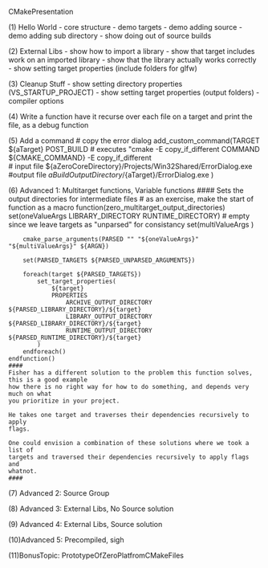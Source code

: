 CMakePresentation

(1) Hello World
    - core structure
    - demo targets
    - demo adding source
    - demo adding sub directory
    - show doing out of source builds

(2) External Libs
    - show how to import a library
    - show that target includes work on an imported library
    - show that the library actually works correctly
    - show setting target properties (include folders for glfw)

(3) Cleanup Stuff
    - show setting directory properties (VS_STARTUP_PROJECT)
    - show setting target properties (output folders)
    - compiler options
    
(4) Write a function
    have it recurse over each file on a target and print the file, as a debug function

(5) Add a command
    # copy the error dialog
    add_custom_command(TARGET ${aTarget} POST_BUILD
        # executes "cmake -E copy_if_different
        COMMAND ${CMAKE_COMMAND} -E copy_if_different  
        # input file
        ${aZeroCoreDirectory}/Projects/Win32Shared/ErrorDialog.exe
        #output file
        ${aBuildOutputDirectory}/${aTarget}/ErrorDialog.exe
    )

(6) Advanced 1: Multitarget functions, Variable functions
    #### Sets the output directories for intermediate files
    # as an exercise, make the start of function as a macro
    function(zero_multitarget_output_directories)
        set(oneValueArgs LIBRARY_DIRECTORY RUNTIME_DIRECTORY)
        # empty since we leave targets as "unparsed" for consistancy
        set(multiValueArgs )

        cmake_parse_arguments(PARSED "" "${oneValueArgs}" "${multiValueArgs}" ${ARGN})

        set(PARSED_TARGETS ${PARSED_UNPARSED_ARGUMENTS})

        foreach(target ${PARSED_TARGETS})
            set_target_properties(
                ${target}
                PROPERTIES
                    ARCHIVE_OUTPUT_DIRECTORY ${PARSED_LIBRARY_DIRECTORY}/${target}
                    LIBRARY_OUTPUT_DIRECTORY ${PARSED_LIBRARY_DIRECTORY}/${target}
                    RUNTIME_OUTPUT_DIRECTORY ${PARSED_RUNTIME_DIRECTORY}/${target}
            )
        endforeach()
    endfunction()
    ####
    Fisher has a different solution to the problem this function solves, this is a good example
    how there is no right way for how to do something, and depends very much on what
    you prioritize in your project.

    He takes one target and traverses their dependencies recursively to apply
    flags.

    One could envision a combination of these solutions where we took a list of
    targets and traversed their dependencies recursively to apply flags and
    whatnot.
    ####
    
(7) Advanced 2: Source Group

(8) Advanced 3: External Libs, No Source solution

(9) Advanced 4: External Libs, Source solution

(10)Advanced 5: Precompiled, sigh

(11)BonusTopic: PrototypeOfZeroPlatfromCMakeFiles